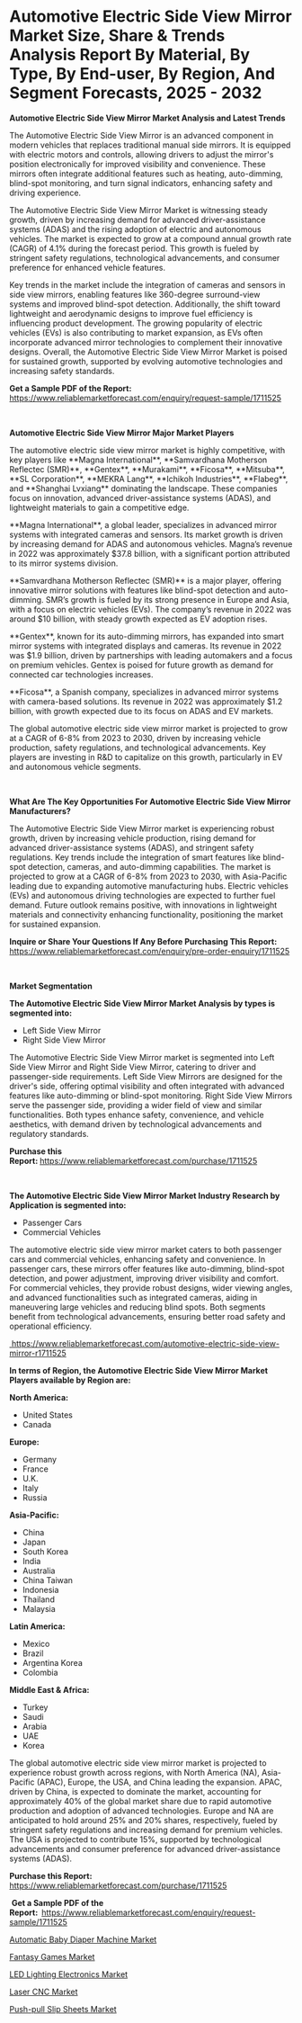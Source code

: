 <p><h1>Automotive Electric Side View Mirror Market Size, Share & Trends Analysis Report By Material, By Type, By End-user, By Region, And Segment Forecasts, 2025 - 2032</h1></p><p><strong>Automotive Electric Side View Mirror Market Analysis and Latest Trends</strong></p>
<p><p>The Automotive Electric Side View Mirror is an advanced component in modern vehicles that replaces traditional manual side mirrors. It is equipped with electric motors and controls, allowing drivers to adjust the mirror's position electronically for improved visibility and convenience. These mirrors often integrate additional features such as heating, auto-dimming, blind-spot monitoring, and turn signal indicators, enhancing safety and driving experience.</p><p>The Automotive Electric Side View Mirror Market is witnessing steady growth, driven by increasing demand for advanced driver-assistance systems (ADAS) and the rising adoption of electric and autonomous vehicles. The market is expected to grow at a compound annual growth rate (CAGR) of 4.1% during the forecast period. This growth is fueled by stringent safety regulations, technological advancements, and consumer preference for enhanced vehicle features.</p><p>Key trends in the market include the integration of cameras and sensors in side view mirrors, enabling features like 360-degree surround-view systems and improved blind-spot detection. Additionally, the shift toward lightweight and aerodynamic designs to improve fuel efficiency is influencing product development. The growing popularity of electric vehicles (EVs) is also contributing to market expansion, as EVs often incorporate advanced mirror technologies to complement their innovative designs. Overall, the Automotive Electric Side View Mirror Market is poised for sustained growth, supported by evolving automotive technologies and increasing safety standards.</p></p>
<p><strong>Get a Sample PDF of the Report:&nbsp;</strong> <a href="https://www.reliablemarketforecast.com/enquiry/request-sample/1711525?utm_campaign=1899&utm_medium=2&utm_source=Github&utm_content=ia&utm_term=21012025&utm_id=automotive-electric-side-view-mirror">https://www.reliablemarketforecast.com/enquiry/request-sample/1711525</a></p>
<p>&nbsp;</p>
<p><strong>Automotive Electric Side View Mirror Major Market Players</strong></p>
<p><p>The automotive electric side view mirror market is highly competitive, with key players like **Magna International**, **Samvardhana Motherson Reflectec (SMR)**, **Gentex**, **Murakami**, **Ficosa**, **Mitsuba**, **SL Corporation**, **MEKRA Lang**, **Ichikoh Industries**, **Flabeg**, and **Shanghai Lvxiang** dominating the landscape. These companies focus on innovation, advanced driver-assistance systems (ADAS), and lightweight materials to gain a competitive edge.</p><p>**Magna International**, a global leader, specializes in advanced mirror systems with integrated cameras and sensors. Its market growth is driven by increasing demand for ADAS and autonomous vehicles. Magna’s revenue in 2022 was approximately $37.8 billion, with a significant portion attributed to its mirror systems division.</p><p>**Samvardhana Motherson Reflectec (SMR)** is a major player, offering innovative mirror solutions with features like blind-spot detection and auto-dimming. SMR’s growth is fueled by its strong presence in Europe and Asia, with a focus on electric vehicles (EVs). The company’s revenue in 2022 was around $10 billion, with steady growth expected as EV adoption rises.</p><p>**Gentex**, known for its auto-dimming mirrors, has expanded into smart mirror systems with integrated displays and cameras. Its revenue in 2022 was $1.9 billion, driven by partnerships with leading automakers and a focus on premium vehicles. Gentex is poised for future growth as demand for connected car technologies increases.</p><p>**Ficosa**, a Spanish company, specializes in advanced mirror systems with camera-based solutions. Its revenue in 2022 was approximately $1.2 billion, with growth expected due to its focus on ADAS and EV markets.</p><p>The global automotive electric side view mirror market is projected to grow at a CAGR of 6-8% from 2023 to 2030, driven by increasing vehicle production, safety regulations, and technological advancements. Key players are investing in R&D to capitalize on this growth, particularly in EV and autonomous vehicle segments.</p></p>
<p>&nbsp;</p>
<p><strong>What Are The Key Opportunities For Automotive Electric Side View Mirror Manufacturers?</strong></p>
<p><p>The Automotive Electric Side View Mirror market is experiencing robust growth, driven by increasing vehicle production, rising demand for advanced driver-assistance systems (ADAS), and stringent safety regulations. Key trends include the integration of smart features like blind-spot detection, cameras, and auto-dimming capabilities. The market is projected to grow at a CAGR of 6-8% from 2023 to 2030, with Asia-Pacific leading due to expanding automotive manufacturing hubs. Electric vehicles (EVs) and autonomous driving technologies are expected to further fuel demand. Future outlook remains positive, with innovations in lightweight materials and connectivity enhancing functionality, positioning the market for sustained expansion.</p></p>
<p><strong>Inquire or Share Your Questions If Any Before Purchasing This Report:</strong> <a href="https://www.reliablemarketforecast.com/enquiry/pre-order-enquiry/1711525?utm_campaign=1899&utm_medium=2&utm_source=Github&utm_content=ia&utm_term=21012025&utm_id=automotive-electric-side-view-mirror">https://www.reliablemarketforecast.com/enquiry/pre-order-enquiry/1711525</a></p>
<p>&nbsp;</p>
<p><strong>Market Segmentation</strong></p>
<p><strong>The Automotive Electric Side View Mirror Market Analysis by types is segmented into:</strong></p>
<p><ul><li>Left Side View Mirror</li><li>Right Side View Mirror</li></ul></p>
<p><p>The Automotive Electric Side View Mirror market is segmented into Left Side View Mirror and Right Side View Mirror, catering to driver and passenger-side requirements. Left Side View Mirrors are designed for the driver's side, offering optimal visibility and often integrated with advanced features like auto-dimming or blind-spot monitoring. Right Side View Mirrors serve the passenger side, providing a wider field of view and similar functionalities. Both types enhance safety, convenience, and vehicle aesthetics, with demand driven by technological advancements and regulatory standards.</p></p>
<p><strong>Purchase this Report:&nbsp;</strong><a href="https://www.reliablemarketforecast.com/purchase/1711525?utm_campaign=1899&utm_medium=2&utm_source=Github&utm_content=ia&utm_term=21012025&utm_id=automotive-electric-side-view-mirror">https://www.reliablemarketforecast.com/purchase/1711525</a></p>
<p>&nbsp;</p>
<p><strong>The Automotive Electric Side View Mirror Market Industry Research by Application is segmented into:</strong></p>
<p><ul><li>Passenger Cars</li><li>Commercial Vehicles</li></ul></p>
<p><p>The automotive electric side view mirror market caters to both passenger cars and commercial vehicles, enhancing safety and convenience. In passenger cars, these mirrors offer features like auto-dimming, blind-spot detection, and power adjustment, improving driver visibility and comfort. For commercial vehicles, they provide robust designs, wider viewing angles, and advanced functionalities such as integrated cameras, aiding in maneuvering large vehicles and reducing blind spots. Both segments benefit from technological advancements, ensuring better road safety and operational efficiency.</p></p>
<p><a href="https://www.reliablemarketforecast.com/automotive-electric-side-view-mirror-r1711525?utm_campaign=1899&utm_medium=2&utm_source=Github&utm_content=ia&utm_term=21012025&utm_id=automotive-electric-side-view-mirror">&nbsp;https://www.reliablemarketforecast.com/automotive-electric-side-view-mirror-r1711525</a></p>
<p><strong>In terms of Region, the Automotive Electric Side View Mirror Market Players available by Region are:</strong></p>
<p>
    <p> <strong> North America: </strong>
        <ul>
            <li>United States</li>
            <li>Canada</li>
        </ul>
        </p> 
    <p> <strong> Europe: </strong>
        <ul>
            <li>Germany</li>
            <li>France</li>
            <li>U.K.</li>
            <li>Italy</li>
            <li>Russia</li>
        </ul>
        </p> 
    <p> <strong> Asia-Pacific: </strong>
        <ul>
            <li>China</li>
            <li>Japan</li>
            <li>South Korea</li>
            <li>India</li>
            <li>Australia</li>
            <li>China Taiwan</li>
            <li>Indonesia</li>
            <li>Thailand</li>
            <li>Malaysia</li>
        </ul>
        </p> 
    <p> <strong> Latin America: </strong>
        <ul>
            <li>Mexico</li>
            <li>Brazil</li>
            <li>Argentina Korea</li>
            <li>Colombia</li>
        </ul>
        </p> 
    <p> <strong> Middle East & Africa: </strong>
        <ul>
            <li>Turkey</li>
            <li>Saudi</li>
            <li>Arabia</li>
            <li>UAE</li>
            <li>Korea</li>
        </ul>
    </p>
    </p>
<p><p>The global automotive electric side view mirror market is projected to experience robust growth across regions, with North America (NA), Asia-Pacific (APAC), Europe, the USA, and China leading the expansion. APAC, driven by China, is expected to dominate the market, accounting for approximately 40% of the global market share due to rapid automotive production and adoption of advanced technologies. Europe and NA are anticipated to hold around 25% and 20% shares, respectively, fueled by stringent safety regulations and increasing demand for premium vehicles. The USA is projected to contribute 15%, supported by technological advancements and consumer preference for advanced driver-assistance systems (ADAS).</p></p>
<p><strong>Purchase this Report: </strong><a href="https://www.reliablemarketforecast.com/purchase/1711525?utm_campaign=1899&utm_medium=2&utm_source=Github&utm_content=ia&utm_term=21012025&utm_id=automotive-electric-side-view-mirror">https://www.reliablemarketforecast.com/purchase/1711525</a></p>
<p>&nbsp;<strong>Get a Sample PDF of the Report:&nbsp;&nbsp;</strong><a href="https://www.reliablemarketforecast.com/enquiry/request-sample/1711525?utm_campaign=1899&utm_medium=2&utm_source=Github&utm_content=ia&utm_term=21012025&utm_id=automotive-electric-side-view-mirror">https://www.reliablemarketforecast.com/enquiry/request-sample/1711525</a></p>
<p><strong></strong></p>
<p><p><a href="https://www.linkedin.com/pulse/insightful-automatic-baby-diaper-machine-market-report-p7egc?utm_campaign=1899&utm_medium=2&utm_source=Github&utm_content=ia&utm_term=21012025&utm_id=automotive-electric-side-view-mirror">Automatic Baby Diaper Machine Market</a></p><p><a href="https://www.linkedin.com/pulse/comprehensive-breakdown-fantasy-games-markets-15-cagr-2025-2032-rue9e?utm_campaign=1899&utm_medium=2&utm_source=Github&utm_content=ia&utm_term=21012025&utm_id=automotive-electric-side-view-mirror">Fantasy Games Market</a></p><p><a href="https://www.linkedin.com/pulse/led-lighting-electronics-market-size-share-analysis-pixsc?utm_campaign=1899&utm_medium=2&utm_source=Github&utm_content=ia&utm_term=21012025&utm_id=automotive-electric-side-view-mirror">LED Lighting Electronics Market</a></p><p><a href="https://www.linkedin.com/pulse/evolvinglaser-cnc-marketdynamics-types-applications-geographies-wtroe?utm_campaign=1899&utm_medium=2&utm_source=Github&utm_content=ia&utm_term=21012025&utm_id=automotive-electric-side-view-mirror">Laser CNC Market</a></p><p><a href="https://www.linkedin.com/pulse/market-drivers-projections-push-pull-slip-sheets-2025-xbzoe?utm_campaign=1899&utm_medium=2&utm_source=Github&utm_content=ia&utm_term=21012025&utm_id=automotive-electric-side-view-mirror">Push-pull Slip Sheets Market</a></p></p>